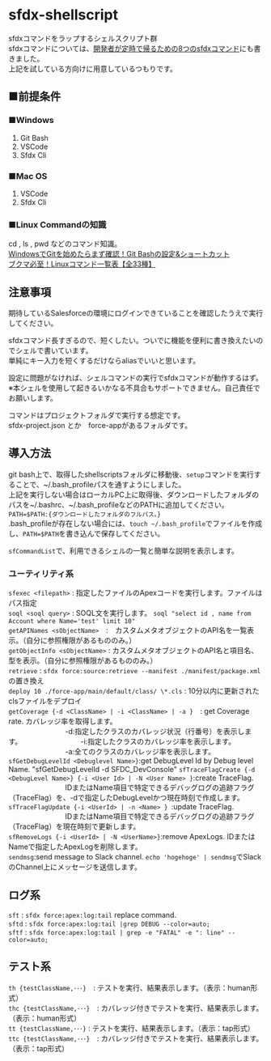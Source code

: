 # sfdx-shellscript
sfdxコマンドをラップするシェルスクリプト群  
sfdxコマンドについては、[開発者が定時で帰るための8つのsfdxコマンド](https://base.terrasky.co.jp/articles/ilr7t)にも書きました。    
上記を試している方向けに用意しているつもりです。

## ■前提条件  
### ■Windows  
1. Git Bash  
1. VSCode  
1. Sfdx Cli  
  
### ■Mac OS  
1. VSCode  
1. Sfdx Cli  

### ■Linux Commandの知識
cd , ls , pwd などのコマンド知識。  
[WindowsでGitを始めたらまず確認！Git Bashの設定&ショートカット](https://www.granfairs.com/blog/staff/gitbash-setting-shortcut)  
[ブクマ必至！Linuxコマンド一覧表【全33種】](https://www.sejuku.net/blog/5465)  
  
  
## 注意事項
期待しているSalesforceの環境にログインできていることを確認したうえで実行してください。  

sfdxコマンド長すぎるので、短くしたい。ついでに機能を便利に書き換えたいのでシェルで書いています。  
単純にキー入力を短くするだけならaliasでいいと思います。

設定に問題がなければ、シェルコマンドの実行でsfdxコマンドが動作するはず。  
※本シェルを使用して起きるいかなる不具合もサポートできません。自己責任でお願いします。  

コマンドはプロジェクトフォルダで実行する想定です。  
sfdx-project.json とか　force-appがあるフォルダです。  

## 導入方法
git bash上で、取得したshellscriptsフォルダに移動後、`setup`コマンドを実行することで、\~/.bash_profileパスを通すようにしました。  
上記を実行しない場合はローカルPC上に取得後、ダウンロードしたフォルダのパスを\~/.bashrc、\~/.bash_profileなどのPATHに追加してください。  
`PATH=$PATH:{ダウンロードしたフォルダのフルパス。}`  
.bash_profileが存在しない場合には、`touch ~/.bash_profile`でファイルを作成し、`PATH=$PATH`を書き込んで保存してください。  

`sfCommandList`で、利用できるシェルの一覧と簡単な説明を表示します。  
  

### ユーティリティ系
`sfexec <filepath>` : 指定したファイルのApexコードを実行します。ファイルはパス指定  
`soql <soql query>` : SOQL文を実行します。 `soql "select id , name from Account where Name='test' limit 10"`  
`getAPINames <sObjectName>`　:　カスタムメタオブジェクトのAPI名を一覧表示。（自分に参照権限があるもののみ。）  
`getObjectInfo <sObjectName>` : カスタムメタオブジェクトのAPI名と項目名、型を表示。（自分に参照権限があるもののみ。）    
`retrieve` : `sfdx force:source:retrieve --manifest ./manifest/package.xml`　の置き換え   
`deploy 10 ./force-app/main/default/class/ \*.cls` : 10分以内に更新されたclsファイルをデプロイ  
`getCoverage {-d <ClassName> | -i <ClassName> | -a }`　: get Coverage rate. カバレッジ率を取得します。  
　　　　　　　　-d:指定したクラスのカバレッジ状況（行番号）を表示します。
　　　　　　　　-i:指定したクラスのカバレッジ率を表示します。  
　　　　　　　　-a:全てのクラスのカバレッジ率を表示します。  
`sfGetDebugLevelId <Debuglevel Name>}`:get DebugLevel Id by Debug level Name. "sfGetDebugLevelId -d SFDC_DevConsole"
`sfTraceFlagCreate {-d <DebugLevel Name>} {-i <User Id> | -N <User Name> }`:create TraceFlag.   
　　　　　　　　IDまたはName項目で特定できるデバッグログの追跡フラグ（TraceFlag）を、-dで指定したDebugLevelかつ現在時刻で作成します。  
`sfTraceFlagUpdate {-i <UserId> | -n <Name> } `:update TraceFlag.  
　　　　　　　　IDまたはName項目で特定できるデバッグログの追跡フラグ（TraceFlag）を現在時刻で更新します。  
`sfRemoveLogs {-i <UserId> | -N <UserName>}`:remove ApexLogs. IDまたはNameで指定したApexLogを削除します。  
`sendmsg`:send message to Slack channel. `echo 'hogehoge' | sendmsg`でSlackのChannel上にメッセージを送信します。    
  
## ログ系
`sft` : `sfdx force:apex:log:tail` replace command.  
`sftd` : `sfdx force:apex:log:tail |grep DEBUG --color=auto;`  
`sftf` : `sfdx force:apex:log:tail | grep -e "FATAL" -e ": line" --color=auto;`  
  
  
## テスト系
`th {testClassName,･･･}`　: テストを実行、結果表示します。（表示：human形式）  
`thc {testClassName,･･･}`　: カバレッジ付きでテストを実行、結果表示します。（表示：human形式）  
`tt {testClassName,･･･}` : テストを実行、結果表示します。（表示：tap形式）  
`ttc {testClassName,･･･}`　: カバレッジ付きでテストを実行、結果表示します。（表示：tap形式）  


